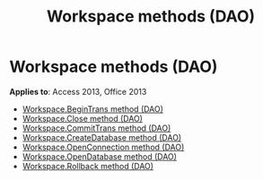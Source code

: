 ﻿---
title: Workspace methods (DAO)
TOCTitle: Methods
ms:assetid: 20faf18e-4c9f-4802-a7c5-5297debfd712
ms:mtpsurl: https://msdn.microsoft.com/library/Dn123992(v=office.15)
ms:contentKeyID: 52071631
ms.date: 09/18/2015
mtps_version: v=office.15
---

# Workspace methods (DAO)

**Applies to**: Access 2013, Office 2013

- [Workspace.BeginTrans method (DAO)](workspace-begintrans-method-dao.md)
- [Workspace.Close method (DAO)](workspace-close-method-dao.md)
- [Workspace.CommitTrans method (DAO)](workspace-committrans-method-dao.md)
- [Workspace.CreateDatabase method (DAO)](workspace-createdatabase-method-dao.md)
- [Workspace.OpenConnection method (DAO)](workspace-openconnection-method-dao.md)
- [Workspace.OpenDatabase method (DAO)](workspace-opendatabase-method-dao.md)
- [Workspace.Rollback method (DAO)](workspace-rollback-method-dao.md)

